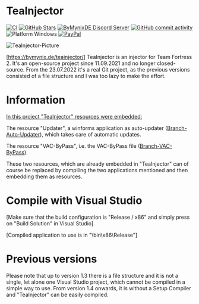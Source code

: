# TeaInjector

[![CI](https://github.com/ByMynix/TeaInjector/actions/workflows/main.yml/badge.svg)](https://github.com/ByMynix/TeaInjector/actions/workflows/main.yml)
<a href="https://github.com/ByMynix/TeaInjector/stargazers"><img alt="GitHub Stars" src="https://img.shields.io/github/stars/ByMynix/TeaInjector"></a>
<a href="https://dsc.gg/bymynixde"><img alt="ByMynixDE Discord Server" src="https://img.shields.io/discord/1011956038406258748?label=Discord&logo=Discord"></a> 
<a href="https://github.com/ByMynix/TeaInjector/commits/master"><img alt="GitHub commit activity" src="https://img.shields.io/github/commit-activity/w/ByMynix/TeaInjector"></a>
<img alt="Platform Windows" src="https://img.shields.io/badge/platform-Windows-0078d7.svg?style=plastic"></a>
<a href="https://www.paypal.com/paypalme/bymynix"><img alt="PayPal" src="https://img.shields.io/badge/donate-PayPal-104098.svg?style=plastic&logo=PayPal"></a>



<img alt="TeaInjector-Picture" src="https://bymynix.de/teainjector/assets/images/teainjector-picture-570x280.png" />
 
[https://bymynix.de/teainjector/]
TeaInjector is an injector for Team Fortress 2. It's an open-source project since 11.09.2021 and no longer closed-source. From the 23.07.2022 it's a real Git project, as the previous versions consisted of a file structure and I was too lazy to make the effort.




# Information

<ins>In this project "TeaInjector" resources were embedded:</ins>

The resource "Updater", a winforms application as auto-updater ([Branch-Auto-Updater](https://github.com/ByMynix/TeaInjector/tree/TeaInjector-Auto-Updater)), which takes care of automatic updates.

The resource "VAC-ByPass", i.e. the VAC-ByPass file ([Branch-VAC-ByPass](https://github.com/ByMynix/TeaInjector/tree/TeaInjector-VAC-ByPass)).

These two resources, which are already embedded in "TeaInjector" can of course be replaced by compiling the two applications mentioned and then embedding them as resources.



# Compile with Visual Studio
[Make sure that the build configuration is "Release / x86" and simply press on "Build Solution" in Visual Studio]

[Compiled application to use is in "\bin\x86\Release"]



# Previous versions
Please note that up to version 1.3 there is a file structure and it is not a single, let alone one Visual Studio project, which cannot be compiled in a simple way to use. From version 1.4 onwards, it is without a Setup Compiler and "TeaInjector" can be easily compiled.
